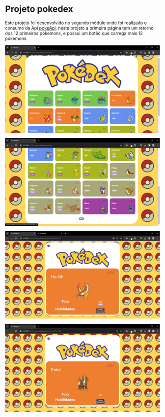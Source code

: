 # Projeto pokedex

Este projeto foi desenvolvido no segundo módulo onde foi realizado o consumo da Api [pokeApi](https://pokeapi.co/), neste projeto a primeira página tem um retorno dos 12 primeiros pokemons, e possui um botão que carrega mais 12 pokemons. 

![imagem da página home - 1](home1.jpg)

![imagem da página home - 2](home2.jpg)

![imagem da página de um pokemon - 1](pokemon1.jpg)

![imagem da página de um pokemon - 2](pokemon2.jpg)